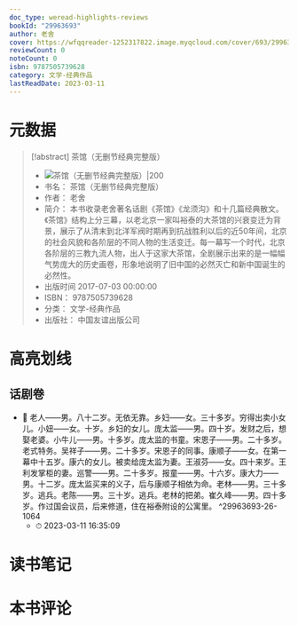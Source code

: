 ```yaml
---
doc_type: weread-highlights-reviews
bookId: "29963693"
author: 老舍
cover: https://wfqqreader-1252317822.image.myqcloud.com/cover/693/29963693/t7_29963693.jpg
reviewCount: 0
noteCount: 0
isbn: 9787505739628
category: 文学-经典作品
lastReadDate: 2023-03-11
---
```

# 元数据
> [!abstract] 茶馆（无删节经典完整版）
> - ![ 茶馆（无删节经典完整版）|200](https://wfqqreader-1252317822.image.myqcloud.com/cover/693/29963693/t7_29963693.jpg)
> - 书名： 茶馆（无删节经典完整版）
> - 作者： 老舍
> - 简介： 本书收录老舍著名话剧《茶馆》《龙须沟》和十几篇经典散文。《茶馆》结构上分三幕，以老北京一家叫裕泰的大茶馆的兴衰变迁为背景，展示了从清末到北洋军阀时期再到抗战胜利以后的近50年间，北京的社会风貌和各阶层的不同人物的生活变迁。每一幕写一个时代，北京各阶层的三教九流人物，出人于这家大茶馆，全剧展示出来的是一幅幅气势庞大的历史画卷，形象地说明了旧中国的必然灭亡和新中国诞生的必然性。
> - 出版时间 2017-07-03 00:00:00
> - ISBN： 9787505739628
> - 分类： 文学-经典作品
> - 出版社： 中国友谊出版公司

# 高亮划线

## 话剧卷


- 📌 老人——男。八十二岁。无依无靠。乡妇——女。三十多岁。穷得出卖小女儿。小妞——女。十岁。乡妇的女儿。庞太监——男。四十岁。发财之后，想娶老婆。小牛儿——男。十多岁。庞太监的书童。宋恩子——男。二十多岁。老式特务。吴祥子——男。二十多岁。宋恩子的同事。康顺子——女。在第一幕中十五岁。康六的女儿。被卖给庞太监为妻。王淑芬——女。四十来岁。王利发掌柜的妻。巡警——男。二十多岁。报童——男。十六岁。康大力——男。十二岁。庞太监买来的义子，后与康顺子相依为命。老林——男。三十多岁。逃兵。老陈——男。三十岁。逃兵。老林的把弟。崔久峰——男。四十多岁。作过国会议员，后来修道，住在裕泰附设的公寓里。 ^29963693-26-1064
    - ⏱ 2023-03-11 16:35:09 
# 读书笔记

# 本书评论
